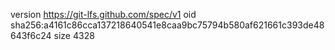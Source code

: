 version https://git-lfs.github.com/spec/v1
oid sha256:a4161c86cca137218640541e8caa9bc75794b580af621661c393de48643f6c24
size 4328
